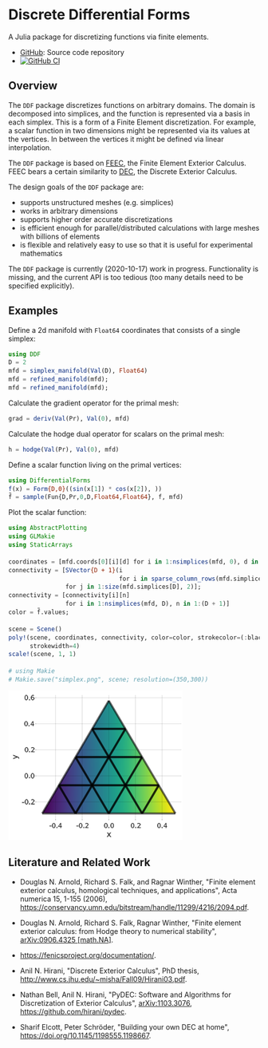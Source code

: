 # Discrete Differential Forms

A Julia package for discretizing functions via finite elements.

* [GitHub](https://github.com/eschnett/DDF.jl): Source code repository
* [![GitHub CI](https://github.com/eschnett/DDF.jl/workflows/CI/badge.svg)](https://github.com/eschnett/DDF.jl/actions)

## Overview

The `DDF` package discretizes functions on arbitrary domains. The
domain is decomposed into simplices, and the function is represented
via a basis in each simplex. This is a form of a Finite Element
discretization. For example, a scalar function in two dimensions might
be represented via its values at the vertices. In between the vertices
it might be defined via linear interpolation.

The `DDF` package is based on
[FEEC](http://www-users.math.umn.edu/~arnold/), the Finite Element
Exterior Calculus. FEEC bears a certain similarity to
[DEC](https://en.wikipedia.org/wiki/Discrete_exterior_calculus), the
Discrete Exterior Calculus.

The design goals of the `DDF` package are:
- supports unstructured meshes (e.g. simplices)
- works in arbitrary dimensions
- supports higher order accurate discretizations
- is efficient enough for parallel/distributed calculations with large
  meshes with billions of elements
- is flexible and relatively easy to use so that it is useful for
  experimental mathematics

The `DDF` package is currently (2020-10-17) work in progress.
Functionality is missing, and the current API is too tedious (too many
details need to be specified explicitly).

## Examples

Define a 2d manifold with `Float64` coordinates that consists of a
single simplex:
```Julia
using DDF
D = 2
mfd = simplex_manifold(Val(D), Float64)
mfd = refined_manifold(mfd);
mfd = refined_manifold(mfd);
```

Calculate the gradient operator for the primal mesh:
```Julia
grad = deriv(Val(Pr), Val(0), mfd)
```

Calculate the hodge dual operator for scalars on the primal mesh:
```Julia
h = hodge(Val(Pr), Val(0), mfd)
```

Define a scalar function living on the primal vertices:
```Julia
using DifferentialForms
f(x) = Form{D,0}((sin(x[1]) * cos(x[2]), ))
f̃ = sample(Fun{D,Pr,0,D,Float64,Float64}, f, mfd)
```

Plot the scalar function:
```Julia
using AbstractPlotting
using GLMakie
using StaticArrays

coordinates = [mfd.coords[0][i][d] for i in 1:nsimplices(mfd, 0), d in 1:D]
connectivity = [SVector{D + 1}(i
                               for i in sparse_column_rows(mfd.simplices[D], j))
                for j in 1:size(mfd.simplices[D], 2)];
connectivity = [connectivity[i][n]
                for i in 1:nsimplices(mfd, D), n in 1:(D + 1)]
color = f̃.values;

scene = Scene()
poly!(scene, coordinates, connectivity, color=color, strokecolor=(:black, 0.6),
      strokewidth=4)
scale!(scene, 1, 1)

# using Makie
# Makie.save("simplex.png", scene; resolution=(350,300))
```

![Simplex manifold](simplex.png)

## Literature and Related Work

- Douglas N. Arnold, Richard S. Falk, and Ragnar Winther, "Finite
  element exterior calculus, homological techniques, and
  applications", Acta numerica 15, 1-155 (2006),
  <https://conservancy.umn.edu/bitstream/handle/11299/4216/2094.pdf>.

- Douglas N. Arnold, Richard S. Falk, Ragnar Winther, "Finite element
  exterior calculus: from Hodge theory to numerical stability",
  [arXiv:0906.4325 [math.NA]](https://arxiv.org/abs/0906.4325).

- <https://fenicsproject.org/documentation/>.

- Anil N. Hirani, "Discrete Exterior Calculus", PhD thesis,
  <http://www.cs.jhu.edu/~misha/Fall09/Hirani03.pdf>.

- Nathan Bell, Anil N. Hirani, "PyDEC: Software and Algorithms for
  Discretization of Exterior Calculus",
  [arXiv:1103.3076](https://arxiv.org/abs/1103.3076),
  <https://github.com/hirani/pydec>.

- Sharif Elcott, Peter Schröder, "Building your own DEC at home",
  <https://doi.org/10.1145/1198555.1198667>.
